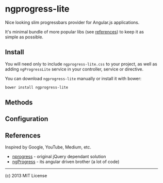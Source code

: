 # ngprogress-lite

Nice looking slim progressbars provider for Angular.js applications.

It's minimal bundle of more popular libs (see [references](https://github.com/voronianski/ngprogress-lite#References)) to keep it as simple as possible.

## Install

You will need only to include ``ngprogress-lite.css`` to your project, as well as adding ``ngProgressLite`` service in your controller, service or directive.

You can download ``ngprogress-lite`` manually or install it with bower:

```bash
bower install ngprogress-lite
```

## Methods

## Configuration

## References

Inspired by Google, YouTube, Medium, etc.

- [nprogress](https://github.com/rstacruz/nprogress/) - original jQuery dependant solution
- [ngProgress](https://github.com/VictorBjelkholm/ngProgress) - its angular driven brother (a lot of code)

---

(c) 2013 MIT License